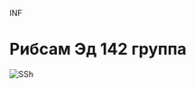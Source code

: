 INF
# Рибсам Эд 142 группа
![SSh](https://www.google.ru/url?sa=i&url=https%3A%2F%2Fabertoatedemadrugada.com%2F2022%2F05%2Fstarship-da-spacex-nao-sera-tao-barata.html&psig=AOvVaw1Ea2PZsstoRL1n5ZkU12am&ust=1664506083658000&source=images&cd=vfe&ved=0CAkQjRxqFwoTCPj7rfP-uPoCFQAAAAAdAAAAABAR) 
